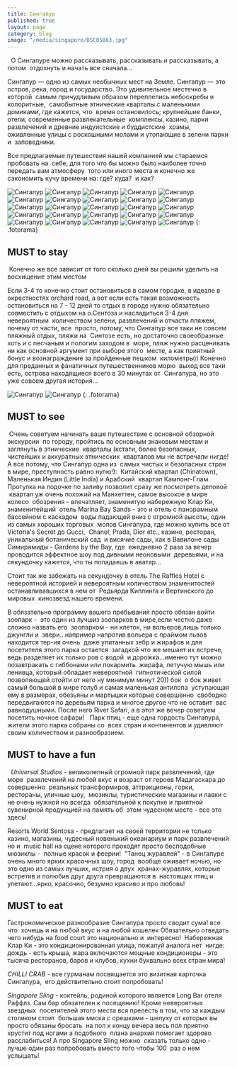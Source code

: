 ```yaml
---
title: Сингапур
published: true
layout: page
category: blog
image: "/media/singapore/DSC05863.jpg"
---
```


  О Сингапуре можно рассказывать, рассказывать и рассказывать, а потом  отдохнуть и начать все сначала... 

Сингапур — одно из самых необычных мест на Земле. Сингапур — это  остров, река, город и государство. Это удивительное местечко в которой  самым причудливым образом переплелись небоскребы и колоритные,  самобытные этнические кварталы с маленькими домиками, где кажется, что  время остановилось; крупнейшие банки, отели, современные развлекательные  комплексы, казино, парки развлечений и древние индуистские и буддистские  храмы, оживленные улицы с роскошными молами и утопающие в зелени парки и  заповедники. 

Все предлагаемые путешествия нашей компанией мы стараемся пробовать на  себе, для того что бы можно было наиболее точно передать вам атмосферу  того или иного места и конечно же сэкономить кучу времени на: где? куда?  и как?  

![Сингапур](/media/singapore/DSC05863.jpg)
![Сингапур](/media/singapore/DSC05916.jpg)
![Сингапур](/media/singapore/DSC06027.jpg)
![Сингапур](/media/singapore/DSC06031_1024.jpg)
![Сингапур](/media/singapore/DSC06035.jpg)
![Сингапур](/media/singapore/DSC06113_1.jpg)
![Сингапур](/media/singapore/DSC06307_1.jpg)
![Сингапур](/media/singapore/DSC06322_1024.jpg)
![Сингапур](/media/singapore/DSC06382.jpg)
![Сингапур](/media/singapore/DSC06424.jpg)
![Сингапур](/media/singapore/DSC06473.jpg)
![Сингапур](/media/singapore/DSC06479.jpg)
![Сингапур](/media/singapore/DSC06519.jpg)
![Сингапур](/media/singapore/DSC06558.jpg)
![Сингапур](/media/singapore/DSC06602_1024.jpg)
![Сингапур](/media/singapore/DSC06645_1024.jpg)
![Сингапур](/media/singapore/DSC06719_1024.jpg)
![Сингапур](/media/singapore/DSC06766.jpg)
![Сингапур](/media/singapore/DSC06960.jpg)
![Сингапур](/media/singapore/DSC06992_1024.jpg)
![Сингапур](/media/singapore/DSC07005_1024.jpg)
![Сингапур](/media/singapore/DSC07016.jpg)
![Сингапур](/media/singapore/DSC07033.jpg)
![Сингапур](/media/singapore/DSC07039.jpg)
![Сингапур](/media/singapore/DSC07047.jpg)
{: .fotorama}

## MUST to stay

 Конечно же все зависит от того сколько дней вы решили уделить на  восхищение этим местом 

Если 3-4 то конечно стоит остановиться в самом городке, в идеале в  окрестностях orchard road, а вот если есть такая возможность  остановиться на 7 - 12 дней то отдых в городе нужно обязательно  совместить с отдыхом на о.Сентоза и насладиться 3-4 дня невероятным  количеством зелени, развлечений и отчасти пляжем, почему от части, все  просто, потому, что Сингапур все таки не совсем пляжный отдых, пляжи на  Синтозе есть, но достаточно своеобразные хоть и с песчаным и пологим заходом в  море, пляж нужно расценивать ни как основной аргумент при выборе этого  месте, а как приятный бонус и вознаграждение за пройденные пешком  километры)) Конечно для преданных и фанатичных путешественников морю  выход все таки есть, острова находящиеся всего в 30 минутах от  Сингапура, но это уже совсем другая история...

![Сингапур](/media/singapore/DSC05925.jpg)
![Сингапур](/media/singapore/DSC06120_1.jpg)
{: .fotorama}

## MUST to see

 Очень советуем начинать ваше путешествие с основной обзорной экскурсии  по городу, пройтись по основным знаковым местам и заглянуть в этнические  кварталы (кстати, более безопасных, чистейших и аккуратных этнических  кварталов мы не встречали нигде! А все потому, что Сингапур одна из  самых чистых и безопасных стран в мире, преступность равно нулю!):  Китайский квартал (Chinatown), Маленькая Индия (Little India) и Арабский  квартал Кампонг-Глам.  Прогулка на лодочке по заливу позволит сразу же посмотреть деловой  квартал уж очень похожий на Манхеттен, самое высокое в мире колесо  обозрения - впечатляет, знаменитую набережную Клар Ки, знаменитейший  отель Marina Bay Sands - это и отель с панорамным бассейном с каскадом  воды падающей вниз с огромной высоты, один из самых хороших торговых  молов Сингапура, где можно купить все от Victoria's Secret до Gucci,  Chanel, Prada, Dior etc., казино, ресторан, уникальный ботанический сад  и висячие сады, как в Вавилоне сады Симирамиды - Gardens by the Bay, где  ежедневно 2 раза за вечер проводится эффектное шоу под дивными неоновыми  деревьями, и на секундочку кажется, что ты попадаешь в аватар...  

Стоит так же забежать на секундочку в отель The Raffles Hotel с  невероятной историей и невероятным количеством знаменитостей  останавливавшихся в нем от  Редьярда Киплинга и Вертинского до мировых  кинозвезд нашего времени.  

В обязательно программу вашего пребывания просто обязан войти зоопарк -  это один из лучшиз зоопарков в мире,если честно даже сложно назвать его  зоопарком - ни клеток, ни вольеров,лишь только джунгли и  звери...например напротив вольера с праймом львов находится тер-ия очень  даже упитанных зебр и жирафов и для посетителя этого парка остается  загадкой что же мешает их встрече, ведь разделяет их только ров с водой  и дорожка...именно тут можно позавтракать с гиббонами или покармить  жирафа, летучую мышь или ленивца, который обладает невероятной  гипнотической силой позволяющей отойти от него ну минимум минут 20)) бок  о бок живет самый большой в мире голуб и самая маленькая антилопа  уступающая ему в размерах, обезьяны и мартышки которые совершенно  свободно передвигаются по деревьям парка и многое другое что не оставит  вас равнодушными. После него River Safari, а в этот же вечер советуем  посетить ночное сафари!   Парк птиц - еще одна гордость Сингапура, жители этого парка собраны со  всех стран и континентов и удивляют своим количеством и разнообразием.  

## MUST to have a fun

  *Universal Studios* - великолепный огромной парк развлечений, где море  развлечений на любой вкус и возраст от героев Мадагаскара до совершенно  реальных трансформиров, аттракционы, горки, рестораны, уличные шоу,  мюзиклы, туристические магазины и лавки с не очень нужной но всегда  обязательной к покупке и приятной сувенирной продукцией на память об  этом чудесном месте - все это здесь!  

Resorts World Sentosa - предлагает на своей территории не только  казино, магазины, чудесный новенький океанариум и парк развлечений но и  music hall на сцене которого проходят просто бесподобные мюзиклы -  полные красок и феерии!  "Танец журавлей" - в Сингапуре очень много ярких красочных шоу, город  вообще оживает ночью, но это одно из самых лучших, истрия о двух  кранах-журавлях, которые встретив и полюбив друг друга превращаются в  настоящих птиц и улетают...ярко, красочно, безумно красиво и про любовь!  

## MUST to eat  

Гастрономическое разнообразие Сингапура просто сводит сума! все что  хочешь и на любой вкус и на любой кошелек Обязательно отведать чего нибудь на food court это национально и  интересно!  Набережная Клар Ки - это кондиционированная улица, пожалуй аналога нет  нигде: дождь - есть крыша, жара включаются мощные кондиционеры - это  тысяча ресторанов, баров и клубов, кухни буквально всех стран мира! 

*CHILLI CRAB* - все гурманам посвящается это визитная карточка Сингапура,  его действительно стоит попробовать! 

*Singapore Sling* - коктейль, родиной которого является Long Bar отеля  Раффлз. Сам бар обязателен к посещению! Кроме невероятных звездных  посетителей этого места вся прелесть в том, что за каждым столиком стоит  большая миска с орешками - шелуху от которых вы просто обязаны бросать  на пол к концу вечера весь пол приятно хрустит под ногами а подобного  плана анархия помогает здорово расслабиться! А про Singapore Sling можно  сказать только одно - лучше один раз попробовать вместо того чтобы 100  раз о нем услышать!